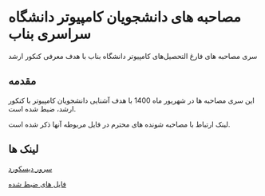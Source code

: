 # مصاحبه های دانشجویان کامپیوتر دانشگاه سراسری بناب
سری مصاحبه های فارغ التحصیل‌های کامپیوتر دانشگاه بناب با هدف معرفی کنکور ارشد

## مقدمه
این سری مصاحبه ها در شهریور ماه 1400 با هدف آشنایی دانشجویان کامپیوتر با کنکور ارشد، ضبط شده است.

لینک ارتباط با مصاحبه شونده های محترم در فایل مربوطه آنها ذکر شده است.

## لینک ها
[سرور دیسکورد](https://discord.gg/xKBQSjUH4v)

[فایل های ضبط شده](https://mega.nz/todo)
